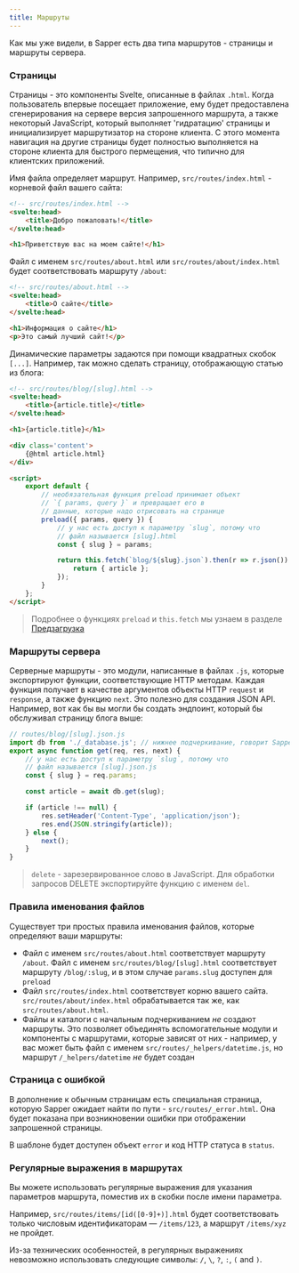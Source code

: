 ```yaml
---
title: Маршруты
---
```

Как мы уже видели, в Sapper есть два типа маршрутов - страницы и маршруты сервера.


### Страницы

Страницы - это компоненты Svelte, описанные в файлах `.html`. Когда пользователь впервые посещает приложение, ему будет предоставлена сгенерирования на сервере версия запрошенного маршрута, а также некоторый JavaScript, который выполняет 'гидратацию' страницы и инициализирует маршрутизатор на стороне клиента. С этого момента навигация на другие страницы будет полностью выполняется на стороне клиента для быстрого пермещения, что типично для клиентских приложений.

Имя файла определяет маршрут. Например, `src/routes/index.html` - корневой файл вашего сайта:

```html
<!-- src/routes/index.html -->
<svelte:head>
	<title>Добро пожаловать!</title>
</svelte:head>

<h1>Приветствую вас на моем сайте!</h1>
```

Файл с именем `src/routes/about.html` или `src/routes/about/index.html` будет соответствовать маршруту `/about`:

```html
<!-- src/routes/about.html -->
<svelte:head>
	<title>О сайте</title>
</svelte:head>

<h1>Информация о сайте</h1>
<p>Это самый лучший сайт!</p>
```

Динамические параметры задаются при помощи квадратных скобок `[...]`. Например, так можно сделать страницу, отображающую статью из блога:

```html
<!-- src/routes/blog/[slug].html -->
<svelte:head>
	<title>{article.title}</title>
</svelte:head>

<h1>{article.title}</h1>

<div class='content'>
	{@html article.html}
</div>

<script>
	export default {
		// необязательная функция preload принимает объект
		// `{ params, query }` и превращает его в
		// данные, которые надо отрисовать на странице
		preload({ params, query }) {
			// у нас есть доступ к параметру `slug`, потому что
			// файл называется [slug].html
			const { slug } = params;

			return this.fetch(`blog/${slug}.json`).then(r => r.json()).then(article => {
				return { article };
			});
		}
	};
</script>
```

> Подробнее о функциях `preload` и `this.fetch`  мы узнаем в разделе [Предзагрузка](guide#preloading) 

### Маршруты сервера

Серверные маршруты - это модули, написанные в файлах `.js`, которые экспортируют функции, соответствующие HTTP методам. Каждая функция получает в качестве аргументов объекты HTTP `request` и `response`, а также функцию `next`. Это полезно для создания JSON API. Например, вот как бы вы могли бы создать эндпоинт, который бы обслуживал страницу блога выше:

```js
// routes/blog/[slug].json.js
import db from './_database.js'; // нижнее подчеркивание, говорит Sapper, что это не маршрут
export async function get(req, res, next) {
	// у нас есть доступ к параметру `slug`, потому что
	// файл называется [slug].json.js
	const { slug } = req.params;

	const article = await db.get(slug);

	if (article !== null) {
		res.setHeader('Content-Type', 'application/json');
		res.end(JSON.stringify(article));
	} else {
		next();
	}
}
```

> `delete` - зарезервированное слово в JavaScript. Для обработки запросов DELETE экспортируйте функцию с именем `del`.


### Правила именования файлов

Существует три простых правила именования файлов, которые определяют ваши маршруты:

* Файл с именем `src/routes/about.html` соответствует маршруту `/about`. Файл с именем `src/routes/blog/[slug].html` соответствует маршруту `/blog/:slug`, и в этом случае `params.slug` доступен для `preload`
* Файл `src/routes/index.html` соответствует корню вашего сайта. `src/routes/about/index.html` обрабатывается так же, как `src/routes/about.html`.
* Файлы и каталоги с начальным подчеркиванием *не* создают маршруты. Это позволяет объединять вспомогательные модули и компоненты с маршрутами, которые зависят от них - например, у вас может быть файл с именем `src/routes/_helpers/datetime.js`, но маршрут `/_helpers/datetime` *не* будет создан



### Страница с ошибкой

В дополнение к обычным страницам есть специальная страница, которую Sapper ожидает найти по пути - `src/routes/_error.html`. Она будет показана при возникновении ошибки при отображении запрошенной страницы.

В шаблоне будет доступен объект `error` и код HTTP статуса в `status`.



### Регулярные выражения в маршрутах

Вы можете использовать регулярные выражения для указания параметров маршрута, поместив их в скобки после имени параметра.

Например, `src/routes/items/[id([0-9]+)].html` будет соответствовать только числовым идентификаторам — `/items/123`, а маршрут `/items/xyz` не пройдет.

Из-за технических особенностей, в регулярных выражениях невозможно использовать следующие символы: `/`, `\`, `?`, `:`, `(` and `)`.
